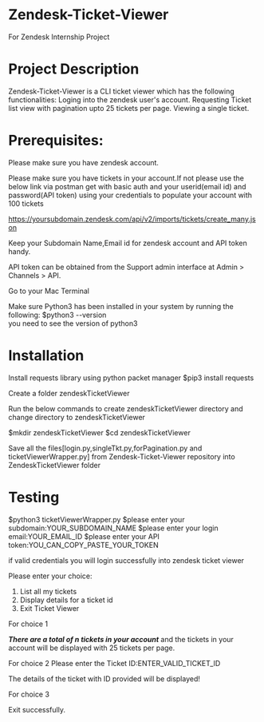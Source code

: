 # Zendesk-Ticket-Viewer
For Zendesk Internship Project

# Project Description

Zendesk-Ticket-Viewer is a CLI ticket viewer which has the following functionalities:
  Loging into the zendesk user's account.
  Requesting Ticket list view with pagination upto 25 tickets per page.
  Viewing a single ticket.

# Prerequisites:

Please make sure you have zendesk account.

Please make sure you have tickets in your account.If not please use the below link via postman get with basic auth and your userid(email id) and password(API token) using your credentials to populate your account with 100 tickets

https://yoursubdomain.zendesk.com/api/v2/imports/tickets/create_many.json

Keep your Subdomain Name,Email id for zendesk account and API token handy.

API token can be obtained from the Support admin interface at Admin > Channels > API.

Go to your Mac Terminal

Make sure Python3 has been installed in your system by running the following:
$python3 --version   
you need to see the version of python3

# Installation
Install requests library using python packet manager
$pip3 install requests

Create a folder zendeskTicketViewer

Run the below commands to create zendeskTicketViewer directory and change directory to zendeskTicketViewer
  
  $mkdir zendeskTicketViewer
  $cd zendeskTicketViewer
  
Save all the files[login.py,singleTkt.py,forPagination.py and ticketViewerWrapper.py] from Zendesk-Ticket-Viewer repository into ZendeskTicketViewer folder

# Testing 

$python3 ticketViewerWrapper.py
$please enter your subdomain:YOUR_SUBDOMAIN_NAME
$please enter your login email:YOUR_EMAIL_ID
$please enter your API token:YOU_CAN_COPY_PASTE_YOUR_TOKEN

if valid credentials you will login successfully into zendesk ticket viewer


Please enter your choice:
1. List all my tickets
2. Display details for a ticket id
3. Exit Ticket Viewer

For choice 1

*****There are a total of n tickets in your account*****
 and the tickets in your account will be displayed with 25 tickets per page.
 
For choice 2
Please enter the Ticket ID:ENTER_VALID_TICKET_ID

The details of the ticket with ID provided will be displayed!

For choice 3

Exit successfully.






















